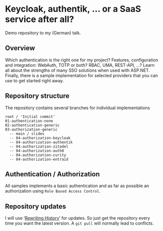 # Keycloak, authentik, ... or a SaaS service after all?

Demo repository to my (German) talk.

## Overview

Which authentication is the right one for my project? Features, configuration and integration: WebAuth, TOTP or both? RBAC, UMA, REST-API, ...? Learn all about the strengths of many SSO solutions when used with ASP.NET. Finally, there is a sample implementation for selected providers that you can use to get started right away.

## Repository structure

The repository contains several branches for individual implementations

```
root / 'Initial commit'
01-authentication-none
02-authentication-generic
03-authorization-generic
  -- main / slides
  -- 04-authorization-keycloak
  -- 04-authorization-authentik
  -- 04-authorization-zitadel
  -- 04-authorization-auth0
  -- 04-authorization-curity
  -- 04-authorization-entraid
```

## Authentication / Authorization

All samples implements a basic authentication and as far as possible an authorization using `Role Based Access Control`.

## Repository updates

I will use ‘[Rewriting History](https://git-scm.com/book/en/v2/Git-Tools-Rewriting-History)’ for updates. So just get the repository every time you want the latest version. A `git pull` will normally lead to conflicts.